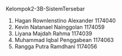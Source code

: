 Kelompok2-3B-SistemTersebar

1. Hagan Rownlenstino Alexander 1174040
2. Kevin Natanael Nainggolan 1174059
3. Liyana Majdah Rahma 1174039
4. Muhammad Iqbal Penggabean 1174063
5. Rangga Putra Ramdhani 1174056
